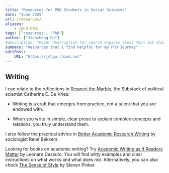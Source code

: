 ```yaml
---
title: "Resources for PhD Students in Social Sciences" 
date: "June 2025"
url: /resources/
aliases: 
    - /phd.html
tags: ["resources", "PhD"]
author: ["Jiancheng Gu"]
#description: "Paper description for search engines (less than 155 characters)" 
summary: "Resources that I find helpful for my PhD journey"
editPost:
    URL: "https://jchgu.rbind.io/"
---
```


## Writing

I can relate to the reflections in [Respect the Marble](https://catherineeunicedevries.substack.com/), the Substack of political scientist Catherine E. De Vries:

-   Writing is a craft that emerges from practice, not a talent that you are endowed with.

-   When you write in simple, clear prose to explain complex concepts and relations, you truly understand them.

I also follow the practical advice in [Better Academic Research Writing](https://betteracademicwriting.wordpress.com/) by sociologist René Bekkers.

Looking for books on academic writing? Try [Academic Writing as if Readers Matter](https://doi.org/10.1353/book.129004) by Leonard Cassuto. You will find witty examples and clear instructions on what works and what does not. Alternatively, you can also check [The Sense of Style](https://www.penguin.co.uk/books/183573/the-sense-of-style-by-pinker-steven/9780241957714) by Steven Pinker.
